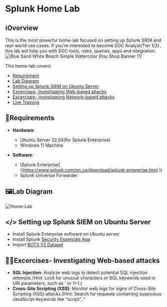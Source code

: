 # Splunk Home Lab

## ℹ️Overview

This is the most powerful home-lab focused on setting up Splunk SIEM and real-world use cases. If you’re interested to become SOC Analyst(Tier 1/2) , this lab will help you with SOC tools, rules, queries, apps and integration.
![Blue Sand White Beach Simple Watercolor Etsy Shop Banner (1)](https://github.com/0xrajneesh/Home-Lab/assets/40385860/592b6605-5f36-42f5-b0d0-8dbb6e4a843a)

This home-lab covers:
- [Requirement](https://github.com/0xrajneesh/Splunk-SIEM-Home-Lab?tab=readme-ov-file#requirements)
- [Lab Diagram](https://github.com/0xrajneesh/Splunk-SIEM-Home-Lab?tab=readme-ov-file#%EF%B8%8Flab-diagram)
- [Setting up Splunk SIEM on Ubuntu Server](https://github.com/0xrajneesh/Splunk-SIEM-Home-Lab?tab=readme-ov-file#-setting-up-splunk-siem-on-ubuntu-server)
- [Excercises- Investigating Web-based attacks](https://github.com/0xrajneesh/Splunk-SIEM-Home-Lab?tab=readme-ov-file#excercises--investigating-web-based-attacks)
- [Excercises- Investigating Network-based attacks](https://github.com/0xrajneesh/Splunk-SIEM-Home-Lab?tab=readme-ov-file#excercises--investigating-network-based-attacks)
- [Live Training](https://github.com/0xrajneesh/Splunk-SIEM-Home-Lab?tab=readme-ov-file#need-training)

## 🧮Requirements

- **Hardware**:
  - Ubuntu Server 22.04(for Splunk Enterprise)
  - Windows 11 Machine

- **Software**:
  - [Splunk Enterprise]((https://www.splunk.com/en_us/download/splunk-enterprise.html )) 
  - Splunk Universal Forwarder
  
  

## 🖼️Lab Diagram

![Home-Lab](https://github.com/0xrajneesh/Home-Lab/assets/40385860/2a1f4e02-3ae9-4d47-8e09-9370548035ed)


## </> Setting up Splunk SIEM on Ubuntu Server
- Install Splunk Enterprise software on Ubuntu server    
- Install Splunk [Security Essentials App]((https://splunkbase.splunk.com/app/3435))  
- Import [BOTS V2 Dataset](https://s3.amazonaws.com/botsdataset/botsv2/botsv2_data_set_attack_only.tgz)  

## 🧑‍💻Excercises- Investigating Web-based attacks
- **SQL Injection**: Analyze web logs to detect potential SQL injection attempts.(Hint: Look for unusual characters or SQL keywords used in URI parameters, such as ' or 1=1.)  
- **Cross-Site Scripting (XSS)**: Monitor web logs for signs of Cross-Site Scripting (XSS) attacks.(Hint: Search for requests containing suspicious JavaScript keywords like "script", "<script>", or "onload".)   
- **Cross-Site Request Forgery**: Identify potential Cross-Site Request Forgery (CSRF) attacks in web logs.(Hint: Look for requests with unexpected or unauthorized actions, such as changes in user settings or profile information.)  
- **Directory Traversal**: Search for indications of Directory Traversal attacks in web logs.(Hint:  Check for requests containing "../" or "%2e%2e/" sequences in the URI, attempting to access files outside the web root.)
- **Brute Force**: Monitor access logs for patterns indicative of brute force attacks.(Hint: Look for repeated login attempts from the same IP address or requests with multiple failed authentication attempts.)  
- **Session Hijacking**: Detect potential session hijacking attempts by analyzing web logs.(Hint: Look for multiple logins from different IP addresses for the same user account in a short time frame.)  
- **Remote Code Execution**: Identify potential Remote Code Execution (RCE) attempts in web logs.(Hint: Look for requests with unusual file extensions or commands that may indicate attempts to execute arbitrary code on the server.)  
- **XXL External Entity**: Search for indications of XML External Entity (XXE) attacks in web logs.(Hint: Look for requests with XML payloads containing references to external entities or unusual XML processing instructions.)  
- **Insecure Deserialization Detection**: Detect potential Insecure Deserialization attempts in web logs.(Hint: Look for requests with serialized data or references to known serialization libraries vulnerable to exploitation.)  
- **SSRF Detection**: Monitor web logs for signs of Server-Side Request Forgery (SSRF) attacks.(Hint: Look for requests with URLs pointing to internal or sensitive resources, or containing unexpected protocols like "file://" or "gopher://".)

## 🧑‍💻Excercises- Investigating Network-based attacks
- **Port Scanning**: Detect port scanning activities in network logs.(Hint: Look for a large number of connection attempts from the same source IP to different destination ports within a short time frame.)  
- **DDoS Attack**: Identify Distributed Denial of Service (DDoS) attacks in network logs.(Hint:  Watch for a sudden increase in traffic volume or a high number of connection requests to a single destination IP or port from multiple source IPs.)   
- **Brute Force SSH Attack**: Detect brute force SSH login attempts in authentication logs.(Hint: Check for repeated failed login attempts from the same source IP address within a short time frame.)  
- **DNS Tunneling**:  Identify DNS tunneling activities in DNS logs.(Hint: Look for DNS queries with abnormally large query sizes, which may indicate DNS tunneling attempts to exfiltrate data.)
- **Malicious Payload**: Detect known malicious payloads in network logs using Suricata IDS or Zeek IDS.(Hint:  Search for network logs containing signatures or indicators associated with known malware or exploit kits.)  
- **Malicious File Download**:  Detect malicious file downloads in HTTP server logs.(Hint: Search for HTTP requests with file extensions commonly associated with malware, such as ".exe" or ".dll".)  
- **Network Reconnaissance**: Identify network reconnaissance activities in network logs using Suricata IDS.(Hint: Look for network logs containing events indicative of port scanning activities, such as multiple connection attempts from the same source IP to different destination IPs.)  
- **Man-in-the-Middle (MitM) Attack**: Detect potential Man-in-the-Middle (MitM) attacks in network logs.(Hint: Look for network logs indicating rejected connections or SYN packets without completing the TCP handshake, which may suggest ARP spoofing or MitM attacks.)  
- **Data Exfiltration**:  Identify data exfiltration attempts in network logs.(Hint: Look for network logs containing large outbound data transfers or unusually high volumes of data transmitted from internal to external destinations, which may indicate data exfiltration attempts.)

## Need Training
If you want to get hands-on training on Splunk SIEM and the above use case, then join our live Splunk Training.    



